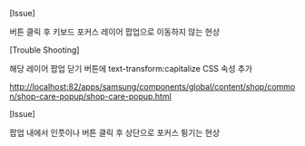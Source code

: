 

[Issue]

버튼 클릭 후 키보드 포커스 레이어 팝업으로 이동하지 않는 현상

[Trouble Shooting]

해당 레이어 팝업 닫기 버튼에 text-transform:capitalize CSS 속성 추가







<http://localhost:82/apps/samsung/components/global/content/shop/common/shop-care-popup/shop-care-popup.html>

[Issue]

팝업 내에서 인풋이나 버튼 클릭 후 상단으로 포커스 튕기는 현상